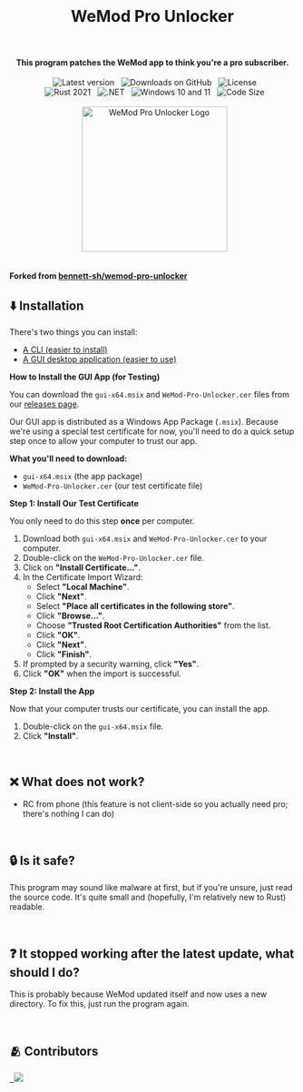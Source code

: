 <div align="center">
  <h1>WeMod Pro Unlocker</h1>
  <h4>This program patches the WeMod app to think you're a pro subscriber.</h4>
  <img src="https://img.shields.io/github/v/release/LIADPRODUCTIONS/wemod-pro-unlocker.svg" alt="Latest version">
  <img src="https://img.shields.io/github/downloads/LIADPRODUCTIONS/wemod-pro-unlocker/total?label=GitHub%20Downloads" alt="Downloads on GitHub">
  <img src="https://img.shields.io/crates/l/wemod-pro-unlocker?color=green" alt="License"><br/>
  <img src="https://img.shields.io/badge/rust-2021-orange?logo=rust" alt="Rust 2021">
  <img src="https://img.shields.io/badge/.NET-512BD4?logo=dotnet" alt=".NET">
  <img src="https://img.shields.io/badge/Windows-10+11-0078D4?logo=windows-11" alt="Windows 10 and 11">
  <img src="https://img.shields.io/github/languages/code-size/LIADPRODUCTIONS/wemod-pro-unlocker?color=yellow" alt="Code Size"><br/><br/>
  <img width="256" src="https://user-images.githubusercontent.com/110846042/204567385-4df3007c-7a63-40fd-9feb-f9f36aa43030.png" alt="WeMod Pro Unlocker Logo">
</div>

<br/>

**Forked from [bennett-sh/wemod-pro-unlocker](https://github.com/bennett-sh/wemod-pro-unlocker)**

## ⬇️ Installation
There's two things you can install:
- [A CLI (easier to install)](cli/README.md)
- [A GUI desktop application (easier to use)](gui/README.md)

**How to Install the GUI App (for Testing)**

You can download the `gui-x64.msix` and `WeMod-Pro-Unlocker.cer` files from our [releases page](https://github.com/LIADPRODUCTIONS/wemod-pro-unlocker/releases).

Our GUI app is distributed as a Windows App Package (`.msix`). Because we're using a special test certificate for now, you'll need to do a quick setup step once to allow your computer to trust our app.

**What you'll need to download:**

* `gui-x64.msix` (the app package)
* `WeMod-Pro-Unlocker.cer` (our test certificate file)

**Step 1: Install Our Test Certificate**

You only need to do this step **once** per computer.

1.  Download both `gui-x64.msix` and `WeMod-Pro-Unlocker.cer` to your computer.
2.  Double-click on the `WeMod-Pro-Unlocker.cer` file.
3.  Click on **"Install Certificate..."**.
4.  In the Certificate Import Wizard:
    * Select **"Local Machine"**.
    * Click **"Next"**.
    * Select **"Place all certificates in the following store"**.
    * Click **"Browse..."**.
    * Choose **"Trusted Root Certification Authorities"** from the list.
    * Click **"OK"**.
    * Click **"Next"**.
    * Click **"Finish"**.
5.  If prompted by a security warning, click **"Yes"**.
6.  Click **"OK"** when the import is successful.

**Step 2: Install the App**

Now that your computer trusts our certificate, you can install the app.

1.  Double-click on the `gui-x64.msix` file.
2.  Click **"Install"**.

<br/>

## ❌ What does not work?
- RC from phone (this feature is not client-side so you actually need pro; there's nothing I can do)

<br/>

## 🔒 Is it safe?
This program may sound like malware at first, but if you're unsure, just read the source code. It's quite small and (hopefully, I'm relatively new to Rust) readable.

<br/>

## ❓ It stopped working after the latest update, what should I do?
This is probably because WeMod updated itself and now uses a new directory. To fix this, just run the program again.

<br/>

## 🫂 Contributors
<a href="https://github.com/LIADPRODUCTIONS/wemod-pro-unlocker/graphs/contributors">
  <img src="https://contrib.rocks/image?repo=LIADPRODUCTIONS/wemod-pro-unlocker" />
</a>
